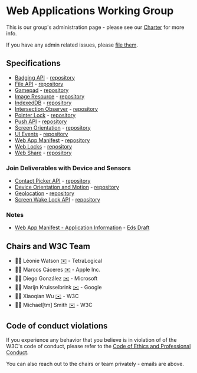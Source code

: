 # Web Applications Working Group

This is our group's administration page - please see our [Charter](https://www.w3.org/2024/01/webappswg-charter-2024.html) for more info.

If you have any admin related issues, please [file them](https://github.com/w3c/webappswg/issues).

## Specifications

 * [Badging API](https://w3c.github.io/badging/) - [repository](https://github.com/w3c/badging)
 * [File API](https://www.w3.org/TR/FileAPI/) - [repository](https://github.com/w3c/FileAPI/)
 * [Gamepad](https://www.w3.org/TR/gamepad) - [repository](https://github.com/w3c/gamepad/)
 * [Image Resource](https://www.w3.org/TR/image-resource) - [repository](https://github.com/w3c/image-resource/)
 * [IndexedDB](https://www.w3.org/TR/IndexedDB/) - [repository](https://github.com/w3c/IndexedDB/) 
 * [Intersection Observer](https://www.w3.org/TR/intersection-observer/) - [repository](https://github.com/w3c/IntersectionObserver/)
 * [Pointer Lock](https://www.w3.org/TR/pointerlock) - [repository](https://github.com/w3c/pointerlock/)
 * [Push API](https://www.w3.org/TR/push-api) - [repository](https://github.com/w3c/push-api/)
 * [Screen Orientation](https://www.w3.org/TR/screen-orientation/) - [repository](https://github.com/w3c/screen-orientation/)
 * [UI Events](https://www.w3.org/TR/uievents) - [repository](https://github.com/w3c/uievents/)
 * [Web App Manifest](https://www.w3.org/TR/manifest) - [repository](https://github.com/w3c/manifest/)
 * [Web Locks](https://w3c.github.io/web-locks/) - [repository](https://github.com/w3c/web-locks)
 * [Web Share](https://www.w3.org/TR/web-share) - [repository](https://github.com/w3c/web-share/)

### Join Deliverables with Device and Sensors

* [Contact Picker API](https://www.w3.org/TR/contact-picker/) - [repository](https://github.com/w3c/contact-picker/)
* [Device Orientation and Motion](https://www.w3.org/TR/orientation-event/) - [repository](https://github.com/w3c/deviceorientation)
* [Geolocation](https://www.w3.org/TR/geolocation/) - [repository](https://github.com/w3c/geolocation-api/)
* [Screen Wake Lock API](https://www.w3.org/TR/screen-wake-lock/) - [repository](https://github.com/w3c/screen-wake-lock/)

### Notes

 * [Web App Manifest - Application Information](https://github.com/w3c/manifest-app-info) - [Eds Draft](https://w3c.github.io/manifest-app-info/)

## Chairs and W3C Team

 * 🦹‍♀️ Léonie Watson [✉️](mailto:lw@tetralogical.com) - TetraLogical
 * 🦹‍♂️ Marcos Cáceres [✉️](mailto:marcosc@apple.com) - Apple Inc.
 * 🦹‍♂️ Diego González [✉️](mailto:luigonza@microsoft.com) - Microsoft
 * 🦹‍♂️ Marijn Kruisselbrink [✉️](mailto:mek@google.com) - Google
 * 🦹‍♀️ Xiaoqian Wu [✉️](mailto:xiaoqian@w3.org) - W3C
 * 🦹‍♂️ Michael[tm] Smith [✉️](mailto:mike@w3.org) - W3C

## Code of conduct violations

If you experience any behavior that you believe is in violation of of the W3C's code of conduct, please refer to the [ Code of Ethics and Professional Conduct](https://www.w3.org/Consortium/cepc/).

You can also reach out to the chairs or team privately - emails are above.
